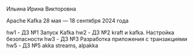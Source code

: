 Ильина Ирина Викторовна

Apache Kafka 28 мая — 18 сентября 2024 года

hw1 - ДЗ №1 Запуск Kafka
hw2 - ДЗ №2 kraft и kafka. Настройка безопасности
hw3 - ДЗ №3 Разработка приложения с транзакциями
hw5 - ДЗ №5 akka streams, alpakka